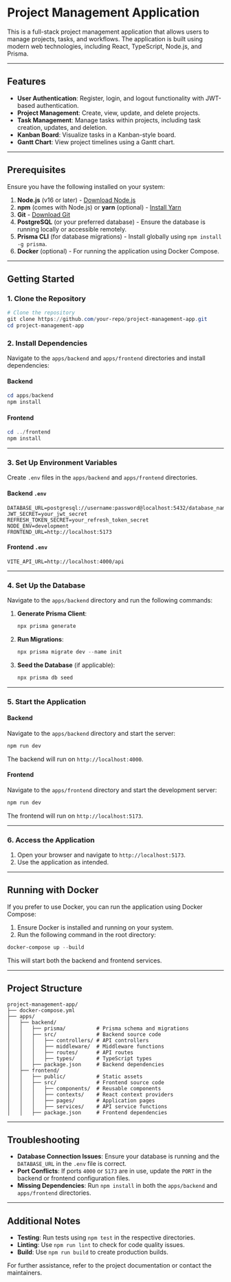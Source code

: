 # Project Management Application

This is a full-stack project management application that allows users to manage projects, tasks, and workflows. The application is built using modern web technologies, including React, TypeScript, Node.js, and Prisma.

---

## Features

- **User Authentication**: Register, login, and logout functionality with JWT-based authentication.
- **Project Management**: Create, view, update, and delete projects.
- **Task Management**: Manage tasks within projects, including task creation, updates, and deletion.
- **Kanban Board**: Visualize tasks in a Kanban-style board.
- **Gantt Chart**: View project timelines using a Gantt chart.

---

## Prerequisites

Ensure you have the following installed on your system:

1. **Node.js** (v16 or later) - [Download Node.js](https://nodejs.org/)
2. **npm** (comes with Node.js) or **yarn** (optional) - [Install Yarn](https://yarnpkg.com/)
3. **Git** - [Download Git](https://git-scm.com/)
4. **PostgreSQL** (or your preferred database) - Ensure the database is running locally or accessible remotely.
5. **Prisma CLI** (for database migrations) - Install globally using `npm install -g prisma`.
6. **Docker** (optional) - For running the application using Docker Compose.

---

## Getting Started

### 1. Clone the Repository

```powershell
# Clone the repository
git clone https://github.com/your-repo/project-management-app.git
cd project-management-app
```

### 2. Install Dependencies

Navigate to the `apps/backend` and `apps/frontend` directories and install dependencies:

#### Backend
```powershell
cd apps/backend
npm install
```

#### Frontend
```powershell
cd ../frontend
npm install
```

---

### 3. Set Up Environment Variables

Create `.env` files in the `apps/backend` and `apps/frontend` directories.

#### Backend `.env`
```env
DATABASE_URL=postgresql://username:password@localhost:5432/database_name
JWT_SECRET=your_jwt_secret
REFRESH_TOKEN_SECRET=your_refresh_token_secret
NODE_ENV=development
FRONTEND_URL=http://localhost:5173
```

#### Frontend `.env`
```env
VITE_API_URL=http://localhost:4000/api
```

---

### 4. Set Up the Database

Navigate to the `apps/backend` directory and run the following commands:

1. **Generate Prisma Client**:
   ```powershell
   npx prisma generate
   ```

2. **Run Migrations**:
   ```powershell
   npx prisma migrate dev --name init
   ```

3. **Seed the Database** (if applicable):
   ```powershell
   npx prisma db seed
   ```

---

### 5. Start the Application

#### Backend
Navigate to the `apps/backend` directory and start the server:

```powershell
npm run dev
```

The backend will run on `http://localhost:4000`.

#### Frontend
Navigate to the `apps/frontend` directory and start the development server:

```powershell
npm run dev
```

The frontend will run on `http://localhost:5173`.

---

### 6. Access the Application

1. Open your browser and navigate to `http://localhost:5173`.
2. Use the application as intended.

---

## Running with Docker

If you prefer to use Docker, you can run the application using Docker Compose:

1. Ensure Docker is installed and running on your system.
2. Run the following command in the root directory:

```powershell
docker-compose up --build
```

This will start both the backend and frontend services.

---

## Project Structure

```
project-management-app/
├── docker-compose.yml
├── apps/
│   ├── backend/
│   │   ├── prisma/          # Prisma schema and migrations
│   │   ├── src/             # Backend source code
│   │   │   ├── controllers/ # API controllers
│   │   │   ├── middleware/  # Middleware functions
│   │   │   ├── routes/      # API routes
│   │   │   ├── types/       # TypeScript types
│   │   ├── package.json     # Backend dependencies
│   ├── frontend/
│   │   ├── public/          # Static assets
│   │   ├── src/             # Frontend source code
│   │   │   ├── components/  # Reusable components
│   │   │   ├── contexts/    # React context providers
│   │   │   ├── pages/       # Application pages
│   │   │   ├── services/    # API service functions
│   │   ├── package.json     # Frontend dependencies
```

---

## Troubleshooting

- **Database Connection Issues**: Ensure your database is running and the `DATABASE_URL` in the `.env` file is correct.
- **Port Conflicts**: If ports `4000` or `5173` are in use, update the `PORT` in the backend or frontend configuration files.
- **Missing Dependencies**: Run `npm install` in both the `apps/backend` and `apps/frontend` directories.

---

## Additional Notes

- **Testing**: Run tests using `npm test` in the respective directories.
- **Linting**: Use `npm run lint` to check for code quality issues.
- **Build**: Use `npm run build` to create production builds.

For further assistance, refer to the project documentation or contact the maintainers.
